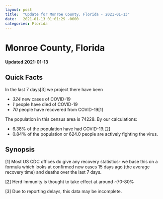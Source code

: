 ```yaml
---
layout: post
title:  "Update for Monroe County, Florida - 2021-01-13"
date:   2021-01-13 01:01:29 -0600
categories: Florida
---
```


# Monroe County, Florida
#### Updated 2021-01-13

## Quick Facts

In the last 7 days[3] we project there have been
- *324* new cases of COVID-19
- *1* people have died of COVID-19
- *70* people have recovered from COVID-19[1]

The population in this census area is 74228. By our calculations:
- 6.38% of the population have had COVID-19.[2]
- 0.84% of the population or 624.0 people are actively fighting the virus.

## Synopsis




[1] Most US CDC offices do give any recovery statistics- we base this on a formula which looks at confirmed new cases
15 days ago (the average recovery time) and deaths over the last 7 days.

[2] Herd Immunity is thought to take effect at around ~70-80%

[3] Due to reporting delays, this data may be incomplete.
 
    